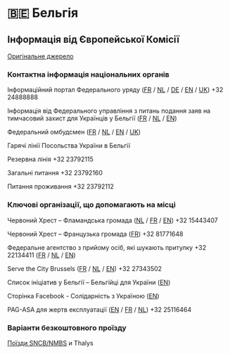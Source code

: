 # 🇧🇪 Бельгія

## Інформація від Європейської Комісії

[Оригінальне джерело](https://ec.europa.eu/info/strategy/priorities-2019-2024/stronger-europe-world/eu-solidarity-ukraine/eu-assistance-ukraine/information-people-fleeing-war-ukraine_uk)

### Контактна інформація національних органів

Інформаційний портал Федерального уряду ([FR](https://info-ukraine.be/fr) / [NL](https://info-ukraine.be/nl) / [DE](https://info-ukraine.be/de) / [EN](https://info-ukraine.be/en) / [UK](https://info-ukraine.be/uk)) +32 24888888

Інформація від Федерального управління з питань подання заяв на тимчасовий захист для Українців у Бельгії ([FR](https://dofi.ibz.be/fr/themes/ukraine/protection-temporaire) / [NL](https://dofi.ibz.be/nl/themes/ukraine/tijdelijke-bescherming) / [EN](https://dofi.ibz.be/en/themes/ukraine/temporary-protection))

Федеральний омбудсмен ([FR](https://www.federaalombudsman.be/fr/faq-ukraine-fuite) / [NL](https://www.federaalombudsman.be/nl/faq-oekraine-gevlucht) / [EN](https://www.federaalombudsman.be/en/faq-ukraine-flee) / [UK](https://www.federaalombudsman.be/de/node/446))

Гарячі лінії Посольства України в Бельгії

Резервна лінія +32 23792115

Загальні питання +32 23792160

Питання проживання +32 23792112

### Ключові організації, що допомагають на місці

Червоний Хрест – Фламандська громада ([NL](https://www.rodekruis.be/) / [FR](https://www.rodekruis.be/fr/) / [EN](https://www.rodekruis.be/en/)) +32 15443407

Червоний Хрест – Французька громада ([FR](https://www.croix-rouge.be/)) +32 81771648

Федеральне агентство з прийому осіб, які шукають притулку +32 22134411 ([FR](https://fedasil.be/fr/actualites/accueil-des-demandeurs-dasile/accueil-des-ressortissants-ukrainiens) / [NL](https://fedasil.be/nl/nieuws/opvang-asielzoekers/opvang-van-oekraiense-burgers) / [EN](https://fedasil.be/en/news/reception-asylum-seekers/reception-ukrainian-nationals))

Serve the City Brussels ([FR](https://www.servethecity.brussels/fr/) / [NL](https://www.servethecity.brussels/nl/) / [EN](https://www.servethecity.brussels/)) +32 27343502

Список ініціатив у Бельгії – Бельгійці для України ([EN](https://linktr.ee/Belgiansforukraine))

Сторінка Facebook - Солідарність з Україною ([EN](https://www.facebook.com/groups/743620183286581))

PAG-ASA для жертв експлуатації ([EN](https://pag-asa.be/?lang=true) / [FR](https://pag-asa.be/fr/?lang=true) / [NL](https://pag-asa.be/nl/?lang=true)) +32 25116464

### Варіанти безкоштовного проїзду

[Поїзди SNCB/NMBS](https://www.belgiantrain.be/en/news/ticket-help-ukraine) и Thalys
